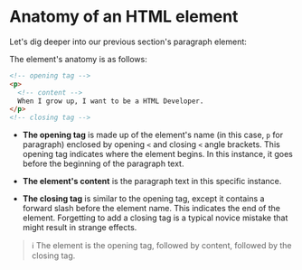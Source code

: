 # Anatomy of an HTML element

Let's dig deeper into our previous section's paragraph element:

The element's anatomy is as follows:

```html
<!-- opening tag -->
<p>
  <!-- content -->
  When I grow up, I want to be a HTML Developer.
</p>
<!-- closing tag -->
```

- **The opening tag** is made up of the element's name (in this case, `p` for paragraph) enclosed by opening `<` and closing `<` angle brackets. This opening tag indicates where the element begins. In this instance, it goes before the beginning of the paragraph text.

- **The element's content** is the paragraph text in this specific instance.

- **The closing tag** is similar to the opening tag, except it contains a forward slash before the element name. This indicates the end of the element. Forgetting to add a closing tag is a typical novice mistake that might result in strange effects.

> ℹ️ The element is the opening tag, followed by content, followed by the closing tag.
